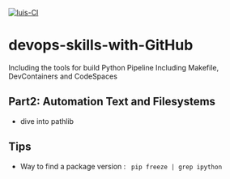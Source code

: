 [![luis-CI](https://github.com/medinelli/devops-skills-with-GitHub/actions/workflows/main.yml/badge.svg?branch=main)](https://github.com/medinelli/devops-skills-with-GitHub/actions/workflows/main.yml)

# devops-skills-with-GitHub
Including the tools for build Python Pipeline
Including Makefile, DevContainers and CodeSpaces

## Part2: Automation Text and Filesystems

* dive into pathlib

## Tips

* Way to find a package version : ` pip freeze | grep ipython`